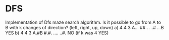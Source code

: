 # DFS
Implementation of Dfs maze search algorithm. Is it possible to go from A to B with k changes of direction? (left, right, up, down) 
a)
4 4 3
A...
##..
...#
...B
YES
b)
4 4 3
A.#B
#.#.
....
..#.
NO (if k was 4 YES)
